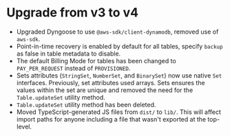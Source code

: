 # Upgrade from v3 to v4

* Upgraded Dyngoose to use `@aws-sdk/client-dynamodb`, removed use of `aws-sdk`.
* Point-in-time recovery is enabled by default for all tables, specify `backup`
  as false in table metadata to disable.
* The default Billing Mode for tables has been changed to `PAY_PER_REQUEST`
  instead of `PROVISIONED`.
* Sets attributes (`StringSet`, `NumberSet`, and `BinarySet`) now use native
  `Set` interfaces. Previously, set attributes used arrays. Sets ensures the
  values within the set are unique and removed the need for the
  `Table.updateSet` utility method.
* `Table.updateSet` utility method has been deleted.
* Moved TypeScript-generated JS files from `dist/` to `lib/`. This will affect
  import paths for anyone including a file that wasn't exported at the
  top-level.